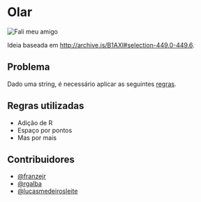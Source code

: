 # Olar

![Fali meu amigo](http://memecrunch.com/meme/2NKRU/olar/image.png)

Ideia baseada em http://archive.is/B1AXl#selection-449.0-449.6.

## Problema
Dado uma string, é necessário aplicar as seguintes [regras](http://archive.is/B1AXl#selection-449.0-449.6.).

## Regras utilizadas

- Adição de R
- Espaço por pontos
- Mas por mais

## Contribuidores
- [@franzejr](https://github.com/franzejr)
- [@rgalba](https://github.com/rgalba)
- [@lucasmedeirosleite](https://github.com/lucasmedeirosleite)



